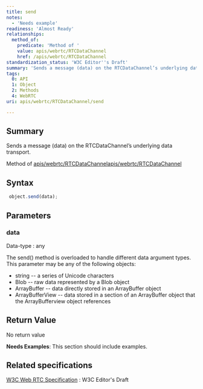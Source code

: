 ```yaml
---
title: send
notes:
  - 'Needs example'
readiness: 'Almost Ready'
relationships:
  method_of:
    predicate: 'Method of '
    value: apis/webrtc/RTCDataChannel
    href: /apis/webrtc/RTCDataChannel
standardization_status: 'W3C Editor''s Draft'
summary: 'Sends a message (data) on the RTCDataChannel’s underlying data transport.'
tags:
  0: API
  1: Object
  2: Methods
  4: WebRTC
uri: apis/webrtc/RTCDataChannel/send

---
```

## Summary

Sends a message (data) on the RTCDataChannel’s underlying data transport.

Method of [apis/webrtc/RTCDataChannel](/apis/webrtc/RTCDataChannel)[apis/webrtc/RTCDataChannel](/apis/webrtc/RTCDataChannel)

## Syntax

``` js
 object.send(data);
```

## Parameters

### data

 Data-type
:   any

 The send() method is overloaded to handle different data argument types. This parameter may be any of the following objects:

-   string -- a series of Unicode characters
-   Blob -- raw data represented by a Blob object
-   ArrayBuffer -- data directly stored in an ArrayBuffer object
-   ArrayBufferView -- data stored in a section of an ArrayBuffer object that the ArrayBufferview object references

## Return Value

No return value

**Needs Examples**: This section should include examples.

## Related specifications

[W3C Web RTC Specification](http://dev.w3.org/2011/webrtc/editor/webrtc.html)
:   W3C Editor's Draft
